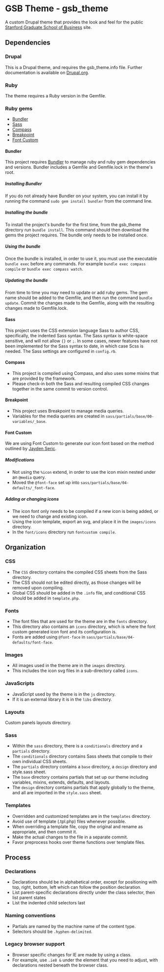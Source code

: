 # GSB Theme - gsb_theme

A custom Drupal theme that provides the look and feel for the public [Stanford Graduate School of Business](http://www.gsb.stanford.edu/) site.

## Dependencies

### Drupal

This is a Drupal theme, and requires the gsb_theme.info file.
Further documentation is available on [Drupal.org](https://drupal.org/node/171205).

### Ruby

The theme requires a Ruby version in the Gemfile.

### Ruby gems

- [Bundler](http://bundler.io/)
- [Sass](http://sass-lang.com/)
- [Compass](http://compass-style.org/)
- [Breakpoint](http://breakpoint-sass.com/)
- [Font Custom](http://fontcustom.com/)

#### Bundler

This project requires [Bundler](http://bundler.io/) to manage ruby and ruby gem dependencies and versions.
Bundler includes a Gemfile and Gemfile.lock in the theme's root.

##### Installing Bundler

If you do not already have Bundler on your system, you can install it by running the command `sudo gem install bundler` from the command line.

##### Installing the bundle

To install the project's bundle for the first time, from the gsb_theme directory run `bundle install`.
This command should then download the gems the project requires.
The bundle only needs to be installed once.

##### Using the bundle

Once the bundle is installed, in order to use it, you must use the executable `bundle exec` before any commands.
For example `bundle exec compass compile` or `bundle exec compass watch`.

##### Updating the bundle

From time to time you may need to update or add ruby gems.
The gem name should be added to the Gemfile, and then run the command `bundle update`.
Commit the changes made to the Gemfile, along with the resulting changes made to Gemfile.lock.

#### Sass

This project uses the CSS extension language Sass to author CSS, specifically, the indented Sass syntax.
The Sass syntax is white-space sensitive, and will not allow `{}` or `;`.
In some cases, newer features have not been implemented for the Sass syntax to date, in which case Scss is needed.
The Sass settings are configured in `config.rb`.

#### Compass

- This project is compiled using Compass, and also uses some mixins that are provided by the framework.
- Please check-in both the Sass and resulting compiled CSS changes together in the same commit to version control.

#### Breakpoint

- This project uses Breakpoint to manage media queries.
- Variables for the media queries are created in `sass/partials/base/00-variables/_base`.

#### Font Custom

We are using Font Custom to generate our icon font based on the method outlined by [Jayden Seric](http://jaydenseric.com/blog/font-icons-like-a-boss-with-sass-and-font-custom).

##### Modifications

- Not using the `%icon` extend, in order to use the icon mixin nested under an `@media` query.
- Moved the `@font-face` set up into `sass/partials/base/04-defaults/_font-face`.

##### Adding or changing icons

- The icon font only needs to be compiled if a new icon is being added, or we need to change and existing icon.
- Using the icon template, export an svg, and place it in the `images/icons` directory.
- In the `font/icons` directory run `fontcustom compile`.

## Organization

### CSS

- The `CSS` directory contains the compiled CSS sheets from the Sass directory.
- The CSS should not be edited directly, as those changes will be removed upon compiling.
- Global CSS should be added in the `.info` file, and conditional CSS should be added in `template.php`.

### Fonts

- The font files that are used for the theme are in the `fonts` directory.
- This directory also contains an `icons` directory, which is where the font custom generated icon font and its configuration is.
- Fonts are added using `@font-face` in `sass/partials/base/04-defaults/font-face`.

### Images

- All images used in the theme are in the `images` directory.
- This includes the icon svg files in a sub-directory called `icons`.

### JavaScripts

- JavaScript used by the theme is in the `js` directory.
- If it is an external library it is in the `libs` directory.

### Layouts

Custom panels layouts directory.

### Sass

- Within the `sass` directory, there is a `conditionals` directory and a `partials` directory.
- The `conditionals` directory contains Sass sheets that compile to their own individual CSS sheets.
- The `partials` directory contains a `base` directory, a `design` directory and style.sass sheet.
- The `base` directory contains partials that set up our theme including variables, mixins, extends, defaults, and layouts.
- The `design` directory contains partials that apply globally to the theme, and all are imported in the `style.sass` sheet.

### Templates

- Overridden and customized templates are in the `templates` directory.
- Avoid use of template (.tpl.php) files whenever possible.
- When overriding a template file, copy the original and rename as appropriate, and then commit it.
- Make the actual changes to the file in a separate commit.
- Favor preprocess hooks over theme functions over template files.

## Process

### Declarations

- Declarations should be in alphabetical order, except for positioning with top, right, bottom, left which can follow the position declaration.
- List parent-specific declarations directly under the class selector, then list parent states
- List the indented child selectors last

### Naming conventions

- Partials are named by the machine name of the content type.
- Selectors should be `.hyphen-delimited`.

### Legacy browser support

- Browser specific changes for IE are made by using a class.
- For example, use `.ie8 &` under the element that you need to adjust, with declarations nested beneath the browser class.
